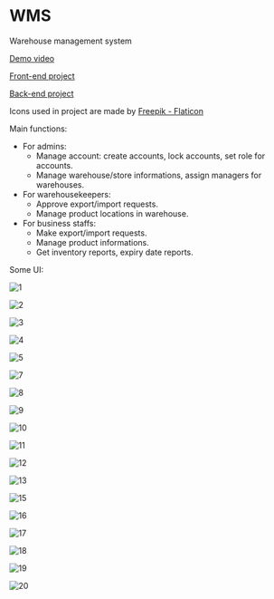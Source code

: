 # WMS
Warehouse management system

[Demo video](https://drive.google.com/file/d/1zqD-5DCbabLOgirx2jLERIW_RiFdLcPM/view?usp=sharing)

[Front-end project](https://github.com/taind205/wms-frontend)

[Back-end project](https://github.com/taind205/wms_backend)

Icons used in project are made by [Freepik - Flaticon](https://www.flaticon.com/authors/freepik)

Main functions:
  - For admins:
    + Manage account: create accounts, lock accounts, set role for accounts.
    + Manage warehouse/store informations, assign managers for warehouses.
  - For warehousekeepers:
    + Approve export/import requests.
    + Manage product locations in warehouse.
  - For business staffs:
    + Make export/import requests.
    + Manage product informations.
    + Get inventory reports, expiry date reports.

Some UI:

![1](https://github.com/taind205/WMS/assets/97305758/a1ff7267-8500-49d8-be18-4d09a6e88313)

![2](https://github.com/taind205/WMS/assets/97305758/8e1978bd-d7f4-4f6b-a415-58a88510a550)

![3](https://github.com/taind205/WMS/assets/97305758/a4f36b36-419c-4e0f-a19c-2fd585c2ec60)

![4](https://github.com/taind205/WMS/assets/97305758/04f64916-ba55-4947-8730-928571a3a04c)

![5](https://github.com/taind205/WMS/assets/97305758/5f6ba77a-6fa1-4340-b15a-6fe6e1d564ac)

![7](https://github.com/taind205/WMS/assets/97305758/a7086c63-4324-4337-b404-b667aa684506)

![8](https://github.com/taind205/WMS/assets/97305758/900ee5e5-99a6-4b05-b912-c7944f24becb)

![9](https://github.com/taind205/WMS/assets/97305758/44e7cc51-5cd6-41d6-95b3-89b7190890c6)

![10](https://github.com/taind205/WMS/assets/97305758/c10927b2-e077-4a83-b8d9-0397498683ca)

![11](https://github.com/taind205/WMS/assets/97305758/db738fa7-baff-4bb2-ac57-2a2daaa31394)

![12](https://github.com/taind205/WMS/assets/97305758/8629d6f0-30c7-41bc-ac27-f7cb760385e1)

![13](https://github.com/taind205/WMS/assets/97305758/6c6b8dfe-1e01-4ba5-989a-ec3a789e92a7)

![15](https://github.com/taind205/WMS/assets/97305758/2c8f8986-67a6-4732-af9a-da79552bc569)

![16](https://github.com/taind205/WMS/assets/97305758/9be91b3e-8339-4a59-bd3b-3919a9429c9f)

![17](https://github.com/taind205/WMS/assets/97305758/276e4e6a-05f5-40bb-b62f-53d9678ff5fe)

![18](https://github.com/taind205/WMS/assets/97305758/97185a98-872e-4f36-a2a3-eaaa69637dac)

![19](https://github.com/taind205/WMS/assets/97305758/e1538cf5-04df-4b3f-9710-d10daa0ad694)

![20](https://github.com/taind205/WMS/assets/97305758/b40ce924-c40c-4b46-a6d0-05faa5948e8a)

